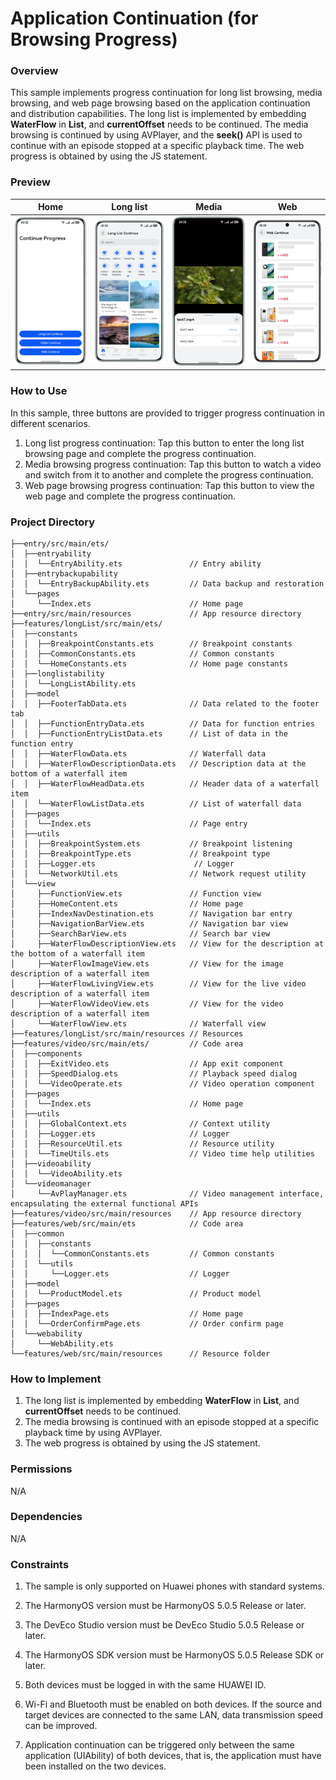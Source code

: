 # Application Continuation (for Browsing Progress)

### Overview

This sample implements progress continuation for long list browsing, media browsing, and web page browsing based on the application continuation and distribution capabilities. The long list is implemented by embedding **WaterFlow** in **List**, and **currentOffset** needs to be continued. The media browsing is continued by using AVPlayer, and the **seek()** API is used to continue with an episode stopped at a specific playback time. The web progress is obtained by using the JS statement.

### Preview

| Home                               | Long list                             | Media                              | Web                              |
|------------------------------------|---------------------------------------|------------------------------------|----------------------------------|
| ![image](screenshots/index.en.png) | ![image](screenshots/longlist.en.png) | ![image](screenshots/video.en.png) | ![image](screenshots/web.en.png) |

### How to Use

In this sample, three buttons are provided to trigger progress continuation in different scenarios.
1. Long list progress continuation: Tap this button to enter the long list browsing page and complete the progress continuation.
2. Media browsing progress continuation: Tap this button to watch a video and switch from it to another and complete the progress continuation.
3. Web page browsing progress continuation: Tap this button to view the web page and complete the progress continuation.

### Project Directory

```
├──entry/src/main/ets/
│  ├──entryability
│  │  └──EntryAbility.ets               // Entry ability
│  ├──entrybackupability
│  │  └──EntryBackupAbility.ets         // Data backup and restoration
│  └──pages
│     └──Index.ets                      // Home page
├──entry/src/main/resources             // App resource directory
├──features/longList/src/main/ets/
│  ├──constants
│  │  ├──BreakpointConstants.ets        // Breakpoint constants
│  │  ├──CommonConstants.ets            // Common constants
│  │  └──HomeConstants.ets              // Home page constants
│  ├──longlistability
│  │  └──LongListAbility.ets
│  ├──model
│  │  ├──FooterTabData.ets              // Data related to the footer tab
│  │  ├──FunctionEntryData.ets          // Data for function entries
│  │  ├──FunctionEntryListData.ets      // List of data in the function entry
│  │  ├──WaterFlowData.ets              // Waterfall data
│  │  ├──WaterFlowDescriptionData.ets   // Description data at the bottom of a waterfall item
│  │  ├──WaterFlowHeadData.ets          // Header data of a waterfall item
│  │  └──WaterFlowListData.ets          // List of waterfall data
│  ├──pages
│  │  └──Index.ets                      // Page entry
│  ├──utils
│  │  ├──BreakpointSystem.ets           // Breakpoint listening
│  │  ├──BreakpointType.ets             // Breakpoint type
│  │  ├──Logger.ets                      // Logger
│  │  └──NetworkUtil.ets                // Network request utility
│  └──view
│     ├──FunctionView.ets               // Function view
│     ├──HomeContent.ets                // Home page
│     ├──IndexNavDestination.ets        // Navigation bar entry
│     ├──NavigationBarView.ets          // Navigation bar view
│     ├──SearchBarView.ets              // Search bar view
│     ├──WaterFlowDescriptionView.ets   // View for the description at the bottom of a waterfall item
│     ├──WaterFlowImageView.ets         // View for the image description of a waterfall item
│     ├──WaterFlowLivingView.ets        // View for the live video description of a waterfall item
│     ├──WaterFlowVideoView.ets         // View for the video description of a waterfall item
│     └──WaterFlowView.ets              // Waterfall view
├──features/longList/src/main/resources // Resources
├──features/video/src/main/ets/         // Code area
│  ├──components
│  │  ├──ExitVideo.ets                  // App exit component
│  │  ├──SpeedDialog.ets                // Playback speed dialog
│  │  └──VideoOperate.ets               // Video operation component
│  ├──pages
│  │  └──Index.ets                      // Home page
│  ├──utils
│  │  ├──GlobalContext.ets              // Context utility
│  │  ├──Logger.ets                     // Logger
│  │  ├──ResourceUtil.ets               // Resource utility
│  │  └──TimeUtils.ets                  // Video time help utilities
│  ├──videoability
│  │  └──VideoAbility.ets
│  └──videomanager
│     └──AvPlayManager.ets              // Video management interface, encapsulating the external functional APIs
├──features/video/src/main/resources    // App resource directory
├──features/web/src/main/ets            // Code area
│  ├──common
│  │  ├──constants
│  │  │  └──CommonConstants.ets         // Common constants
│  │  └──utils
│  │     └──Logger.ets                  // Logger
│  ├──model
│  │  └──ProductModel.ets               // Product model
│  ├──pages
│  │  ├──IndexPage.ets                  // Home page
│  │  └──OrderConfirmPage.ets           // Order confirm page
│  └──webability
│     └──WebAbility.ets
└──features/web/src/main/resources      // Resource folder

```

### How to Implement
1. The long list is implemented by embedding **WaterFlow** in **List**, and **currentOffset** needs to be continued.
2. The media browsing is continued with an episode stopped at a specific playback time by using AVPlayer.
3. The web progress is obtained by using the JS statement.

### Permissions
N/A

### Dependencies
N/A

### Constraints

1. The sample is only supported on Huawei phones with standard systems.

2. The HarmonyOS version must be HarmonyOS 5.0.5 Release or later.

3. The DevEco Studio version must be DevEco Studio 5.0.5 Release or later.

4. The HarmonyOS SDK version must be HarmonyOS 5.0.5 Release SDK or later.

5. Both devices must be logged in with the same HUAWEI ID.

6. Wi-Fi and Bluetooth must be enabled on both devices. If the source and target devices are connected to the same LAN, data transmission speed can be improved.

7. Application continuation can be triggered only between the same application (UIAbility) of both devices, that is, the application must have been installed on the two devices.